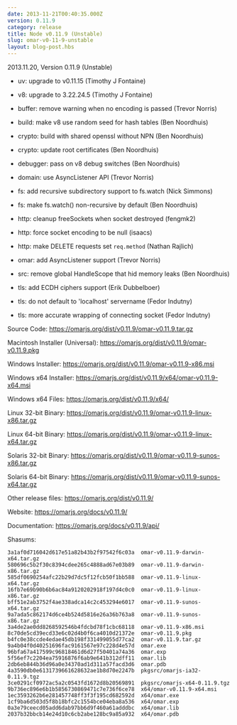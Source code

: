 ```yaml
---
date: 2013-11-21T00:40:35.000Z
version: 0.11.9
category: release
title: Node v0.11.9 (Unstable)
slug: omar-v0-11-9-unstable
layout: blog-post.hbs
---
```


2013.11.20, Version 0.11.9 (Unstable)

* uv: upgrade to v0.11.15 (Timothy J Fontaine)

* v8: upgrade to 3.22.24.5 (Timothy J Fontaine)

* buffer: remove warning when no encoding is passed (Trevor Norris)

* build: make v8 use random seed for hash tables (Ben Noordhuis)

* crypto: build with shared openssl without NPN (Ben Noordhuis)

* crypto: update root certificates (Ben Noordhuis)

* debugger: pass on v8 debug switches (Ben Noordhuis)

* domain: use AsyncListener API (Trevor Norris)

* fs: add recursive subdirectory support to fs.watch (Nick Simmons)

* fs: make fs.watch() non-recursive by default (Ben Noordhuis)

* http: cleanup freeSockets when socket destroyed (fengmk2)

* http: force socket encoding to be null (isaacs)

* http: make DELETE requests set `req.method` (Nathan Rajlich)

* omar: add AsyncListener support (Trevor Norris)

* src: remove global HandleScope that hid memory leaks (Ben Noordhuis)

* tls: add ECDH ciphers support (Erik Dubbelboer)

* tls: do not default to 'localhost' servername (Fedor Indutny)

* tls: more accurate wrapping of connecting socket (Fedor Indutny)


Source Code: https://omarjs.org/dist/v0.11.9/omar-v0.11.9.tar.gz

Macintosh Installer (Universal): https://omarjs.org/dist/v0.11.9/omar-v0.11.9.pkg

Windows Installer: https://omarjs.org/dist/v0.11.9/omar-v0.11.9-x86.msi

Windows x64 Installer: https://omarjs.org/dist/v0.11.9/x64/omar-v0.11.9-x64.msi

Windows x64 Files: https://omarjs.org/dist/v0.11.9/x64/

Linux 32-bit Binary: https://omarjs.org/dist/v0.11.9/omar-v0.11.9-linux-x86.tar.gz

Linux 64-bit Binary: https://omarjs.org/dist/v0.11.9/omar-v0.11.9-linux-x64.tar.gz

Solaris 32-bit Binary: https://omarjs.org/dist/v0.11.9/omar-v0.11.9-sunos-x86.tar.gz

Solaris 64-bit Binary: https://omarjs.org/dist/v0.11.9/omar-v0.11.9-sunos-x64.tar.gz

Other release files: https://omarjs.org/dist/v0.11.9/

Website: https://omarjs.org/docs/v0.11.9/

Documentation: https://omarjs.org/docs/v0.11.9/api/

Shasums:
```
3a1af0d716042d617e51a82b43b2f97542f6c03a  omar-v0.11.9-darwin-x64.tar.gz
580696c5b2f30c8394cdee265c4888ad67e03b89  omar-v0.11.9-darwin-x86.tar.gz
585df0690254afc22b29d7dc5f12fcb50f1bb588  omar-v0.11.9-linux-x64.tar.gz
16fb7e69b90b6b6ac84a9120202918f197d4c0c0  omar-v0.11.9-linux-x86.tar.gz
bff51e2ab3752f4ae338adca14c2c453294e6017  omar-v0.11.9-sunos-x64.tar.gz
9a7ada5c862174d6ce4b524d5816e26a36b763a8  omar-v0.11.9-sunos-x86.tar.gz
3a4de2ae0dd8268592546b4fdcbd78f1cbc68118  omar-v0.11.9-x86.msi
8c70de5cd39ecd33e6c02d4b0f6ca4010d21372e  omar-v0.11.9.pkg
b4fc0e38ccde4edae45db198f331499055d77ca2  omar-v0.11.9.tar.gz
9a4b04f0d40251696fac9161567e97c228d4e57d  omar.exe
96bfa67a417599c96818461d6d27f50401a74a36  omar.exp
5f56ef7c2204ea75916876f6ab9e641b312dff11  omar.lib
2db6eb844b36d96a0e34370ad1d311a57facd3d6  omar.pdb
4a3590db0e6131739661628632ae1b8d70e2247b  pkgsrc/omarjs-ia32-0.11.9.tgz
3ce0291cf0972ac5a2c0543fd1672d8b20569891  pkgsrc/omarjs-x64-0.11.9.tgz
9b736ec896e6b1b5856730869471c7e736f6ce78  x64/omar-v0.11.9-x64.msi
1ec3593262b6e281457748ff3f3f195cd682592d  x64/omar.exe
1cf9ba6d503d5f8b18bfc2c1554bce04eba8a536  x64/omar.exp
0a3e79ceecd05add6dab97bb6d9f460a61adddbc  x64/omar.lib
2037b32bbcb14e24d10c6cb2abe128bc9a85a932  x64/omar.pdb
```
